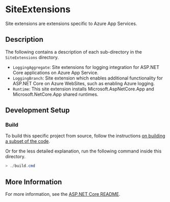 # SiteExtensions

Site extensions are extensions specific to Azure App Services.

## Description

The following contains a description of each sub-directory in the `SiteExtensions` directory.

- `LoggingAggregate`: Site extensions for logging integration for ASP.NET Core applications on Azure App Service.
- `LoggingBranch`: Site extension which enables additional functionality for ASP.NET Core on Azure WebSites, such as enabling Azure logging.
- `Runtime`: This site extension installs Microsoft.AspNetCore.App and Microsoft.NetCore.App shared runtimes.

## Development Setup

### Build

To build this specific project from source, follow the instructions [on building a subset of the code](../../docs/BuildFromSource.md#building-a-subset-of-the-code).

Or for the less detailed explanation, run the following command inside this directory.
```powershell
> ./build.cmd
```

## More Information

For more information, see the [ASP.NET Core README](../../README.md).

